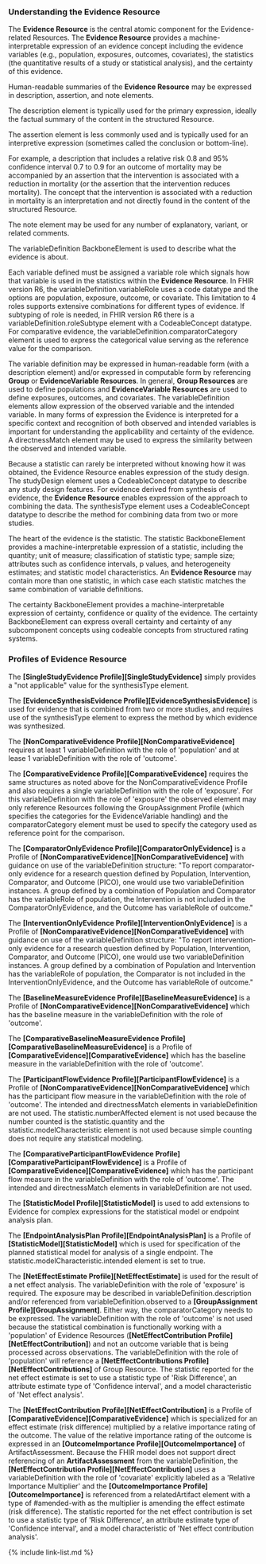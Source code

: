 ### Understanding the Evidence Resource

The <b>Evidence Resource</b> is the central atomic component for the Evidence-related Resources. The <b>Evidence Resource</b> provides a machine-interpretable expression of an evidence concept including the evidence variables (e.g., population, exposures, outcomes, covariates), the statistics (the quantitative results of a study or statistical analysis), and the certainty of this evidence.

Human-readable summaries of the <b>Evidence Resource</b> may be expressed in description, assertion, and note elements. 

The description element is typically used for the primary expression, ideally the factual summary of the content in the structured Resource. 

The assertion element is less commonly used and is typically used for an interpretive expression (sometimes called the conclusion or bottom-line). 

For example, a description that includes a relative risk 0.8 and 95% confidence interval 0.7 to 0.9 for an outcome of mortality may be accompanied by an assertion that the intervention is associated with a reduction in mortality (or the assertion that the intervention reduces mortality). The concept that the intervention is associated with a reduction in mortality is an interpretation and not directly found in the content of the structured Resource. 

The note element may be used for any number of explanatory, variant, or related comments.

The variableDefinition BackboneElement is used to describe what the evidence is about. 

Each variable defined must be assigned a variable role which signals how that variable is used in the statistics within the <b>Evidence Resource</b>. In FHIR version R6, the variableDefinition.variableRole uses a code datatype and the options are population, exposure, outcome, or covariate. This limitation to 4 roles supports extensive combinations for different types of evidence. If subtyping of role is needed, in FHIR version R6 there is a variableDefinition.roleSubtype element with a CodeableConcept datatype. For comparative evidence, the variableDefinition.comparatorCategory element is used to express the categorical value serving as the reference value for the comparison.

The variable definition may be expressed in human-readable form (with a description element) and/or expressed in computable form by referencing <b>Group</b> or <b>EvidenceVariable Resources</b>. In general, <b>Group Resources</b> are used to define populations and <b>EvidenceVariable Resources</b> are used to define exposures, outcomes, and covariates. The variableDefinition elements allow expression of the observed variable and the intended variable. In many forms of expression the Evidence is interpreted for a specific context and recognition of both observed and intended variables is important for understanding the applicability and certainty of the evidence. A directnessMatch element may be used to express the similarity between the observed and intended variable.

Because a statistic can rarely be interpreted without knowing how it was obtained, the Evidence Resource enables expression of the study design. The studyDesign element uses a CodeableConcept datatype to describe any study design features. For evidence derived from synthesis of evidence, the <b>Evidence Resource</b> enables expression of the approach to combining the data. The synthesisType element uses a CodeableConcept datatype to describe the method for combining data from two or more studies.

The heart of the evidence is the statistic. The statistic BackboneElement provides a machine-interpretable expression of a statistic, including the quantity; unit of measure; classification of statistic type; sample size; attributes such as confidence intervals, p values, and heterogeneity estimates; and statistic model characteristics. An <b>Evidence Resource</b> may contain more than one statistic, in which case each statistic matches the same combination of variable definitions.

The certainty BackboneElement provides a machine-interpretable expression of certainty, confidence or quality of the evidence. The certainty BackboneElement can express overall certainty and certainty of any subcomponent concepts using codeable concepts from structured rating systems.

### Profiles of Evidence Resource

The **[SingleStudyEvidence Profile][SingleStudyEvidence]** simply provides a "not applicable" value for the synthesisType element.

The **[EvidenceSynthesisEvidence Profile][EvidenceSynthesisEvidence]** is used for evidence that is combined from two or more studies, and requires use of the synthesisType element to express the method by which evidence was synthesized.

The **[NonComparativeEvidence Profile][NonComparativeEvidence]** requires at least 1 variableDefinition with the role of 'population' and at lease 1 variableDefinition with the role of 'outcome'.

The **[ComparativeEvidence Profile][ComparativeEvidence]** requires the same structures as noted above for the NonComparativeEvidence Profile and also requires a single variableDefinition with the role of 'exposure'. For this variableDefinition with the role of 'exposure' the observed element may only reference Resources following the GroupAssignment Profile (which specifies the categories for the EvidenceVariable handling) and the comparatorCategory element must be used to specify the category used as reference point for the comparison.

The **[ComparatorOnlyEvidence Profile][ComparatorOnlyEvidence]** is a Profile of **[NonComparativeEvidence][NonComparativeEvidence]** with guidance on use of the variableDefinition structure: "To report comparator-only evidence for a research question defined by Population, Intervention, Comparator, and Outcome (PICO), one would use two variableDefinition instances. A group defined by a combination of Population and Comparator has the variableRole of population, the Intervention is not included in the ComparatorOnlyEvidence, and the Outcome has variableRole of outcome."

The **[InterventionOnlyEvidence Profile][InterventionOnlyEvidence]** is a Profile of **[NonComparativeEvidence][NonComparativeEvidence]** with guidance on use of the variableDefinition structure: "To report intervention-only evidence for a research question defined by Population, Intervention, Comparator, and Outcome (PICO), one would use two variableDefinition instances. A group defined by a combination of Population and Intervention has the variableRole of population, the Comparator is not included in the InterventionOnlyEvidence, and the Outcome has variableRole of outcome."

The **[BaselineMeasureEvidence Profile][BaselineMeasureEvidence]** is a Profile of **[NonComparativeEvidence][NonComparativeEvidence]** which has the baseline measure in the variableDefinition with the role of 'outcome'.

The **[ComparativeBaselineMeasureEvidence Profile][ComparativeBaselineMeasureEvidence]** is a Profile of **[ComparativeEvidence][ComparativeEvidence]** which has the baseline measure in the variableDefinition with the role of 'outcome'.

The **[ParticipantFlowEvidence Profile][ParticipantFlowEvidence]** is a Profile of **[NonComparativeEvidence][NonComparativeEvidence]** which has the participant flow measure in the variableDefinition with the role of 'outcome'. The intended and directnessMatch elements in variableDefinition are not used. The statistic.numberAffected element is not used because the number counted is the statistic.quantity and the statistic.modelCharacteristic element is not used because simple counting does not require any statistical modeling.

The **[ComparativeParticipantFlowEvidence Profile][ComparativeParticipantFlowEvidence]** is a Profile of **[ComparativeEvidence][ComparativeEvidence]** which has the participant flow measure in the variableDefinition with the role of 'outcome'. The intended and directnessMatch elements in variableDefinition are not used.

The **[StatisticModel Profile][StatisticModel]** is used to add extensions to Evidence for complex expressions for the statistical model or endpoint analysis plan.

The **[EndpointAnalysisPlan Profile][EndpointAnalysisPlan]** is a Profile of **[StatisticModel][StatisticModel]** which is used for specification of the planned statistical model for analysis of a single endpoint. The statistic.modelCharacteristic.intended element is set to true.

The **[NetEffectEstimate Profile][NetEffectEstimate]** is used for the result of a net effect analysis. The variableDefinition with the role of 'exposure' is required. The exposure may be described in variableDefinition.description and/or referenced from variableDefinition.observed to a **[GroupAssignment Profile][GroupAssignment]**. Either way, the comparatorCategory needs to be expressed. The variableDefinition with the role of 'outcome' is not used because the statistical combination is functionally working with a 'population' of Evidence Resources (**[NetEffectContribution Profile][NetEffectContribution]**) and not an outcome variable that is being processed across observations. The variableDefinition with the role of 'population' will reference a **[NetEffectContributions Profile][NetEffectContributions]** of Group Resource. The statistic reported for the net effect estimate is set to use a statistic type of 'Risk Difference', an attribute estimate type of 'Confidence interval', and a model characteristic of 'Net effect analysis'.

The **[NetEffectContribution Profile][NetEffectContribution]** is a Profile of **[ComparativeEvidence][ComparativeEvidence]** which is specialized for an effect estimate (risk difference) multiplied by a relative importance rating of the outcome. The value of the relative importance rating of the outcome is expressed in an **[OutcomeImportance Profile][OutcomeImportance]** of ArtifactAssessment. Because the FHIR model does not support direct referencing of an <b>ArtifactAssessment</b> from the variableDefinition, the **[NetEffectContribution Profile][NetEffectContribution]** uses a variableDefinition with the role of 'covariate' explicitly labeled as a 'Relative Importance Multiplier' and the **[OutcomeImportance Profile][OutcomeImportance]** is referenced from a relatedArtifact element with a type of #amended-with as the multiplier is amending the effect estimate (risk difference). The statistic reported for the net effect contribution is set to use a statistic type of 'Risk Difference', an attribute estimate type of 'Confidence interval', and a model characteristic of 'Net effect contribution analysis'.

{% include link-list.md %}
